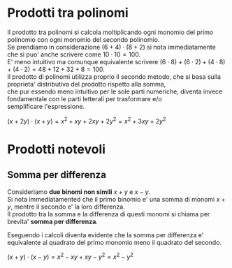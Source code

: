 # Prodotti tra polinomi  

Il prodotto tra polinomi si calcola moltiplicando ogni monomio del primo polinomio con ogni monomio del secondo polinomio.  
Se prendiamo in considerazione $(6 + 4) \cdot (8 + 2)$ si nota immediatamente che si puo' anche scrivere come $10 \cdot 10 = 100$.  
E' meno intuitivo ma comunque equivalente scrivere $(6 \cdot 8) + (6 \cdot 2) + (4 \cdot 8) + (4 \cdot 2) = 48 + 12 + 32 + 8 = 100$.  
Il prodotto di polinomi utilizza proprio il secondo metodo, che si basa sulla proprieta' distributiva del prodotto rispetto alla somma,  
che pur essendo meno intuitivo per le sole parti numeriche, diventa invece fondamentale con le parti letterali per trasformare e/o  
semplificare l'espressione.  

$(x + 2y) \cdot (x + y) = x^2 + xy + 2xy + 2y^2 = x^2 + 3xy + 2y^2$  


# Prodotti notevoli  

## Somma per differenza  

Consideriamo **due binomi non simili** $x + y$ e $x - y$.  
Si nota immediatamented che il primo binomio e' una somma di monomi $x + y$, mentre il secondo e' la loro differenza.  
Il prodotto tra la somma e la differenza di questi monomi si chiama per brevita' **somma per differenza**.  

Eseguendo i calcoli diventa evidente che la somma per differenza e' equivalente al quadrato del primo monomio meno il quadrato del secondo.  

$(x + y) \cdot (x - y) = x^2 - xy + xy - y^2 = x^2 - y^2$

